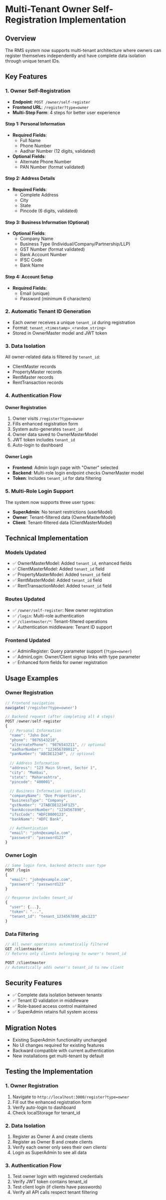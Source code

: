 # Multi-Tenant Owner Self-Registration Implementation

## Overview
The RMS system now supports multi-tenant architecture where owners can register themselves independently and have complete data isolation through unique tenant IDs.

## Key Features

### 1. Owner Self-Registration
- **Endpoint**: `POST /owner/self-register`
- **Frontend URL**: `/register?type=owner`
- **Multi-Step Form**: 4 steps for better user experience

#### Step 1: Personal Information
- **Required Fields**:
  - Full Name
  - Phone Number
  - Aadhar Number (12 digits, validated)
- **Optional Fields**:
  - Alternate Phone Number
  - PAN Number (format validated)

#### Step 2: Address Details  
- **Required Fields**:
  - Complete Address
  - City
  - State
  - Pincode (6 digits, validated)

#### Step 3: Business Information (Optional)
- **Optional Fields**:
  - Company Name
  - Business Type (Individual/Company/Partnership/LLP)
  - GST Number (format validated)
  - Bank Account Number
  - IFSC Code
  - Bank Name

#### Step 4: Account Setup
- **Required Fields**:
  - Email (unique)
  - Password (minimum 6 characters)

### 2. Automatic Tenant ID Generation
- Each owner receives a unique `tenant_id` during registration
- Format: `tenant_<timestamp>_<random_string>`
- Stored in OwnerMaster model and JWT token

### 3. Data Isolation
All owner-related data is filtered by `tenant_id`:
- ClientMaster records
- PropertyMaster records  
- RentMaster records
- RentTransaction records

### 4. Authentication Flow

#### Owner Registration
1. Owner visits `/register?type=owner`
2. Fills enhanced registration form
3. System auto-generates `tenant_id`
4. Owner data saved to OwnerMasterModel
5. JWT token includes `tenant_id`
6. Auto-login to dashboard

#### Owner Login
- **Frontend**: Admin login page with "Owner" selected
- **Backend**: Multi-role login endpoint checks OwnerMaster model
- **Token**: Includes `tenant_id` for data filtering

### 5. Multi-Role Login Support
The system now supports three user types:
- **SuperAdmin**: No tenant restrictions (userModel)
- **Owner**: Tenant-filtered data (OwnerMasterModel)  
- **Client**: Tenant-filtered data (ClientMasterModel)

## Technical Implementation

### Models Updated
- ✅ OwnerMasterModel: Added `tenant_id`, enhanced fields
- ✅ ClientMasterModel: Added `tenant_id` field
- ✅ PropertyMasterModel: Added `tenant_id` field
- ✅ RentMasterModel: Added `tenant_id` field
- ✅ RentTransactionModel: Added `tenant_id` field

### Routes Updated
- ✅ `/owner/self-register`: New owner registration
- ✅ `/login`: Multi-role authentication
- ✅ `/clientmaster/*`: Tenant-filtered operations
- ✅ Authentication middleware: Tenant ID support

### Frontend Updated  
- ✅ AdminRegister: Query parameter support (`?type=owner`)
- ✅ AdminLogin: Owner/Client signup links with type parameter
- ✅ Enhanced form fields for owner registration

## Usage Examples

### Owner Registration
```javascript
// Frontend navigation
navigate('/register?type=owner')

// Backend request (after completing all 4 steps)
POST /owner/self-register
{
  // Personal Information
  "name": "John Doe",
  "phone": "9876543210",
  "alternatePhone": "9876543211", // optional
  "aadharNumber": "123456789012",
  "panNumber": "ABCDE1234F", // optional
  
  // Address Information
  "address": "123 Main Street, Sector 1",
  "city": "Mumbai",
  "state": "Maharashtra", 
  "pincode": "400001",
  
  // Business Information (optional)
  "companyName": "Doe Properties",
  "businessType": "Company",
  "gstNumber": "27ABCDE1234F1Z5",
  "bankAccountNumber": "1234567890",
  "ifscCode": "HDFC0000123",
  "bankName": "HDFC Bank",
  
  // Authentication
  "email": "john@example.com",
  "password": "password123"
}
```

### Owner Login
```javascript
// Same login form, backend detects user type
POST /login
{
  "email": "john@example.com",
  "password": "password123"
}

// Response includes tenant_id
{
  "user": {...},
  "token": "...",
  "tenant_id": "tenant_1234567890_abc123"
}
```

### Data Filtering
```javascript
// All owner operations automatically filtered
GET /clientmaster
// Returns only clients belonging to owner's tenant_id

POST /clientmaster
// Automatically adds owner's tenant_id to new client
```

## Security Features
- ✅ Complete data isolation between tenants
- ✅ Tenant ID validation in middleware
- ✅ Role-based access control maintained
- ✅ SuperAdmin retains full system access

## Migration Notes
- Existing SuperAdmin functionality unchanged
- No UI changes required for existing features
- Backward compatible with current authentication
- New installations get multi-tenant by default

## Testing the Implementation

### 1. Owner Registration
1. Navigate to `http://localhost:3000/register?type=owner`
2. Fill out the enhanced registration form
3. Verify auto-login to dashboard
4. Check localStorage for tenant_id

### 2. Data Isolation
1. Register as Owner A and create clients
2. Register as Owner B and create clients  
3. Verify each owner only sees their own clients
4. Login as SuperAdmin to see all data

### 3. Authentication Flow
1. Test owner login with registered credentials
2. Verify JWT token contains tenant_id
3. Test client login (if clients have passwords)
4. Verify all API calls respect tenant filtering